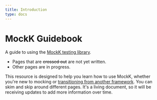 ```yaml
---
title: Introduction
type: docs
---
```


# MockK Guidebook

A guide to using the [MockK testing library](https://mockk.io/).

- Pages that are ~~crossed out~~ are not yet written.
- Other pages are in progress.

This resource is designed to help you learn how to use MockK, whether you're new to mocking or [transitioning from another framework](./docs/mockito-migrate/README.md). You can skim and skip around different pages. It's a living document, so it will be receiving updates to add more information over time.
